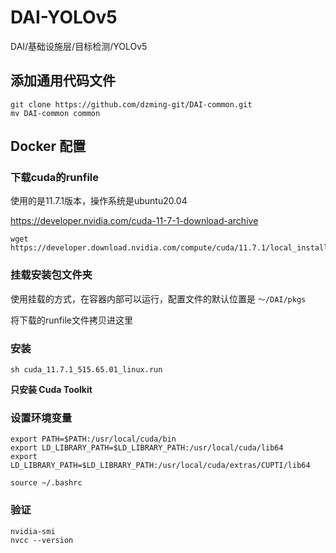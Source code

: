 

# DAI-YOLOv5

DAI/基础设施层/目标检测/YOLOv5

## 添加通用代码文件

```
git clone https://github.com/dzming-git/DAI-common.git
mv DAI-common common
```

## Docker 配置

### 下载cuda的runfile

使用的是11.7.1版本，操作系统是ubuntu20.04

https://developer.nvidia.com/cuda-11-7-1-download-archive

```Shell
wget https://developer.download.nvidia.com/compute/cuda/11.7.1/local_installers/cuda_11.7.1_515.65.01_linux.run
```

### 挂载安装包文件夹

使用挂载的方式，在容器内部可以运行，配置文件的默认位置是 `～/DAI/pkgs`

将下载的runfile文件拷贝进这里

### 安装

```Shell
sh cuda_11.7.1_515.65.01_linux.run
```

**只安装 Cuda Toolkit**

### 设置环境变量

```Shell
export PATH=$PATH:/usr/local/cuda/bin
export LD_LIBRARY_PATH=$LD_LIBRARY_PATH:/usr/local/cuda/lib64
export LD_LIBRARY_PATH=$LD_LIBRARY_PATH:/usr/local/cuda/extras/CUPTI/lib64

source ~/.bashrc
```

### 验证

```Shell
nvidia-smi
nvcc --version
```